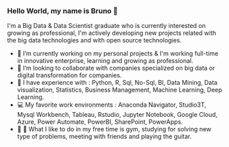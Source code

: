 
  
 ### Hello World, my name is Bruno 👋
 I'm a Big Data & Data Scientist graduate who is currently interested on growing as professional, I'm actively developing new projects related with the big data technologies and with open source technologies.
 
 - 🔭 I’m currently working on my personal projects & I'm working full-time in innovative enterprise, learning and growing as professional.
 - 👯 I’m looking to collaborate with companies specialized on big data or digital transformation for companies.
 - :book: I have experience with : Python, R, Sql, No-Sql, BI, Data Mining, Data visualization, Statistics, Business Management, Machine Learning, Deep Learning.
 - :computer: My favorite work environments : Anaconda Navigator, Studio3T, Mysql Workbench, Tableau, Rstudio, Jupyter Notebook, Google Cloud, Azure, Power Automate, PowerBI, SharePoint, PowerApps.
 - :running: :musical_note: What I like to do in my free time is gym, studying for solving new type of problems, meeting with friends and playing the guitar.
